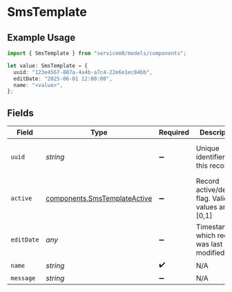# SmsTemplate

## Example Usage

```typescript
import { SmsTemplate } from "servicem8/models/components";

let value: SmsTemplate = {
  uuid: "123e4567-887a-4a4b-a7c4-22e6e1ec84bb",
  editDate: "2025-06-01 12:00:00",
  name: "<value>",
};
```

## Fields

| Field                                                                        | Type                                                                         | Required                                                                     | Description                                                                  | Example                                                                      |
| ---------------------------------------------------------------------------- | ---------------------------------------------------------------------------- | ---------------------------------------------------------------------------- | ---------------------------------------------------------------------------- | ---------------------------------------------------------------------------- |
| `uuid`                                                                       | *string*                                                                     | :heavy_minus_sign:                                                           | Unique identifier for this record                                            | 123e4567-887a-4a4b-a7c4-22e6e1ec84bb                                         |
| `active`                                                                     | [components.SmsTemplateActive](../../models/components/smstemplateactive.md) | :heavy_minus_sign:                                                           | Record active/deleted flag.  Valid values are [0,1]                          |                                                                              |
| `editDate`                                                                   | *any*                                                                        | :heavy_minus_sign:                                                           | Timestamp at which record was last modified                                  | 2025-06-01 12:00:00                                                          |
| `name`                                                                       | *string*                                                                     | :heavy_check_mark:                                                           | N/A                                                                          |                                                                              |
| `message`                                                                    | *string*                                                                     | :heavy_minus_sign:                                                           | N/A                                                                          |                                                                              |